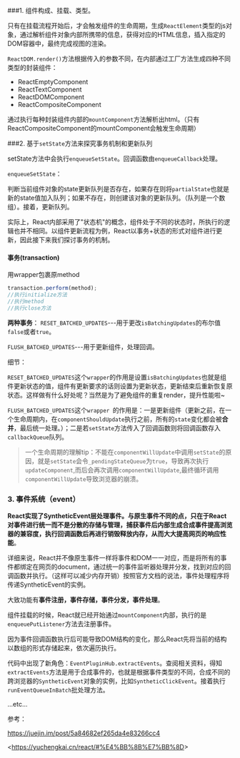 ###1.  组件构成、挂载、类型。

只有在挂载流程开始后，才会触发组件的生命周期，生成`ReactElement`类型的js对象，通过解析组件对象内部所携带的信息，获得对应的HTML信息，插入指定的DOM容器中，最终完成视图的渲染。



`ReactDOM.render()`方法根据传入的参数不同，在内部通过工厂方法生成四种不同类型的封装组件：

- ReactEmptyComponent
- ReactTextComponent
- ReactDOMComponent
- ReactCompositeComponent

通过执行每种封装组件内部的`mountComponent`方法解析出html。（只有ReactCompositeComponent的mountComponent会触发生命周期）



###2.  基于`setState`方法来探究事务机制和更新队列

setState方法中会执行`enqueueSetState`。回调函数由`enqueueCallback`处理。

`enqueueSetState`：

判断当前组件对象的state更新队列是否存在，如果存在则将`partialState`也就是新的state值加入队列；如果不存在，则创建该对象的更新队列。（队列是一个数组）。接着，更新队列。

实际上，React内部采用了"状态机"的概念，组件处于不同的状态时，所执行的逻辑也并不相同。以组件更新流程为例，React以事务+状态的形式对组件进行更新，因此接下来我们探讨事务的机制。

#### 事务(transaction)

用wrapper包裹原method

```js
transaction.perform(method);
//执行initialize方法
//执行method
//执行close方法
```
**两种事务**：
`RESET_BATCHED_UPDATES`---用于更改`isBatchingUpdates`的布尔值`false`或者`true`。

`FLUSH_BATCHED_UPDATES`---用于更新组件，处理回调。

细节：

`RESET_BATCHED_UPDATES`这个`wrapper`的作用是设置`isBatchingUpdates`也就是组件更新状态的值，组件有更新要求的话则设置为更新状态，更新结束后重新恢复原状态。这样做有什么好处呢？当然是为了避免组件的重复render，提升性能啦~

`FLUSH_BATCHED_UPDATES`这个`wrapper `的作用是：一是更新组件（更新之前，在一个生命周期内，在`componentShouldUpdate`执行之前，所有的`state`变化都会被**合并**，最后统一处理。）；二是若`setState`方法传入了回调函数则将回调函数存入`callbackQueue`队列。

> 一个生命周期的理解tip：不能在`componentWillUpdate`中调用`setState`的原因，就是`setState`会令`_pendingStateQueue`为`true`，导致再次执行`updateComponent`,而后会再次调用`componentWillUpdate`,最终循环调用`componentWillUpdate`导致浏览器的崩溃。



### 3. 事件系统（event）

**React实现了SyntheticEvent层处理事件。**与原生事件不同的点，只在于React对事件进行统一而不是分散的存储与管理，捕获事件后内部生成合成事件提高浏览器的兼容度，执行回调函数后再进行销毁释放内存，从而大大**提高网页的响应性能**。



详细来说，React并不像原生事件一样将事件和DOM一一对应，而是将所有的事件都绑定在网页的document，通过统一的事件监听器处理并分发，找到对应的回调函数并执行。（这样可以减少内存开销）按照官方文档的说法，事件处理程序将传递SyntheticEvent的实例。

大致功能有**事件注册，事件存储，事件分发，事件处理**。

组件挂载的时候，React就已经开始通过`mountComponent`内部，执行的是`enqueuePutListener`方法去注册事件。

因为事件回调函数执行后可能导致DOM结构的变化，那么React先将当前的结构以数组的形式存储起来，依次遍历执行。

代码中出现了新角色：`EventPluginHub.extractEvents`。查阅相关资料，得知`extractEvents`方法是用于合成事件的，也就是根据事件类型的不同，合成不同的跨浏览器的`SyntheticEvent`对象的实例，比如`SyntheticClickEvent`。接着执行`runEventQueueInBatch`批处理方法。

...etc...





参考：

<https://juejin.im/post/5a84682ef265da4e83266cc4>

<<https://yuchengkai.cn/react/#%E4%BB%8B%E7%BB%8D>>

